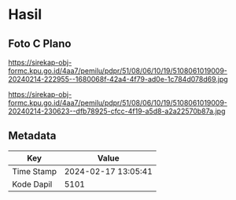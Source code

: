 # Hasil

## Foto C Plano

https://sirekap-obj-formc.kpu.go.id/4aa7/pemilu/pdpr/51/08/06/10/19/5108061019009-20240214-222955--1680068f-42a4-4f79-ad0e-1c784d078d69.jpg

https://sirekap-obj-formc.kpu.go.id/4aa7/pemilu/pdpr/51/08/06/10/19/5108061019009-20240214-230623--dfb78925-cfcc-4f19-a5d8-a2a22570b87a.jpg


## Metadata

| Key        | Value               |
| ---------- | ------------------- |
| Time Stamp | 2024-02-17 13:05:41 |
| Kode Dapil | 5101                |



